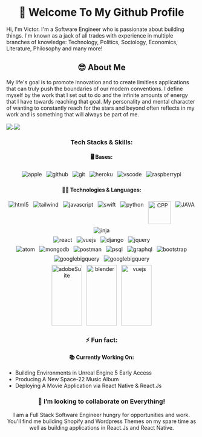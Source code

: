 
<h1 align="center"> 👋 Welcome To My Github Profile </h1>

Hi, I'm Victor. I'm a Software Engineer who is passionate about building things. I'm known as a jack of all trades with experience in multiple branches of knowledge: Technology, Politics, Sociology, Economics, Literature, Philosophy and many more!

<h2 align="center"> 😎 About Me </h2>

My life's goal is to promote innovation and to create limitless applications that can truly push the boundaries of our modern conventions. I define myself by the work that I set out to do and the infinite amounts of energy that I have towards reaching that goal. My personality and mental character of wanting to constantly reach for the stars and beyond often reflects in my work and is something that will always be part of me.

<a href="https://github.com/anuraghazra/github-readme-stats">
  <img align="center" src="https://github-readme-stats.vercel.app/api?username=victordoyle&show_icons=true&count_private=true&hide=stars&theme=dark" />
</a>

<a href="https://github.com/anuraghazra/github-readme-stats">
  <img align="center" src="https://github-readme-stats.vercel.app/api/top-langs/?username=victordoyle&langs_count=10&theme=dark&layout=compact&exclude_repo=React-Django-RateMoviesApp" />
</a>




<h3 align="center"> Tech Stacks & Skills: </h3>

<h4 align="center"> 🖥️ Bases: </h4>
<p align="center">
<img src="https://www.vectorlogo.zone/logos/apple/apple-icon.svg" alt="apple" style="vertical-align:top; margin:4px">
<img src="https://www.vectorlogo.zone/logos/github/github-ar21.svg" alt="github" style="vertical-align:top; margin:4px">
<img src="https://www.vectorlogo.zone/logos/git-scm/git-scm-ar21.svg" alt="git" style="vertical-align:top; margin:4px">
<img src="https://www.vectorlogo.zone/logos/heroku/heroku-ar21.svg" alt="heroku" style="vertical-align:top; margin:4px">
<img src="https://www.vectorlogo.zone/logos/visualstudio_code/visualstudio_code-ar21.svg" alt="vscode" style="vertical-align:top; margin:4px">
<img src="https://www.vectorlogo.zone/logos/raspberrypi/raspberrypi-ar21.svg" alt="raspberrypi" style="vertical-align:top; margin:4px">
</p>

<h4 align="center"> 👨‍💻 Technologies & Languages: </h4>
<p align="center">
<img src="https://www.vectorlogo.zone/logos/w3_html5/w3_html5-ar21.svg" alt="html5" style="vertical-align:top; margin:4px">
<img src="https://www.vectorlogo.zone/logos/tailwindcss/tailwindcss-ar21.svg" alt="tailwind" style="vertical-align:top; margin:4px">
<img src="https://www.vectorlogo.zone/logos/javascript/javascript-ar21.svg" alt="javascript" style="vertical-align:top; margin:4px">
<img src="https://www.vectorlogo.zone/logos/swift/swift-ar21.svg" alt="swift" style="vertical-align:top; margin:4px">
<img src="https://www.vectorlogo.zone/logos/python/python-ar21.svg" alt="python" style="vertical-align:top; margin:4px">
<img src="https://github.com/leungwensen/svg-icon/blob/master/dist/svg/logos/cpp.svg" alt="CPP" style="vertical-align:top; margin:4px" width="60" height="60"> 
<img src="https://www.vectorlogo.zone/logos/java/java-vertical.svg" alt="JAVA" style="vertical-align:top; margin:4px"> 
<img src="https://www.vectorlogo.zone/logos/pocoo_jinja/pocoo_jinja-ar21.svg" alt="jinja" style="vertical-align:top; margin:4px">
<br>
<img src="https://www.vectorlogo.zone/logos/reactjs/reactjs-ar21.svg" alt="react" style="vertical-align:top; margin:4px">
<img src="https://www.vectorlogo.zone/logos/vuejs/vuejs-ar21.svg" alt="vuejs" style="vertical-align:top; margin:4px">
<img src="https://www.vectorlogo.zone/logos/djangoproject/djangoproject-ar21.svg" alt="django" style="vertical-align:top; margin:4px">
<img src="https://www.vectorlogo.zone/logos/jquery/jquery-ar21.svg" alt="jquery" style="vertical-align:top; margin:4px">
<br>
<img src="https://www.vectorlogo.zone/logos/atom_io/atom_io-ar21.svg" alt="atom" style="vertical-align:top; margin:4px">
<img src="https://www.vectorlogo.zone/logos/mongodb/mongodb-ar21.svg" alt="mongodb" style="vertical-align:top; margin:4px">
<img src="https://www.vectorlogo.zone/logos/getpostman/getpostman-ar21.svg" alt="postman" style="vertical-align:top; margin:4px">
<img src="https://www.vectorlogo.zone/logos/postgresql/postgresql-ar21.svg" alt="psql" style="vertical-align:top; margin:4px">
<img src="https://www.vectorlogo.zone/logos/graphql/graphql-ar21.svg" alt="graphql" style="vertical-align:top; margin:4px">
<img src="https://www.vectorlogo.zone/logos/getbootstrap/getbootstrap-ar21.svg" alt="bootstrap" style="vertical-align:top; margin:4px">
<img src="https://www.vectorlogo.zone/logos/google_bigquery/google_bigquery-ar21.svg" alt="googlebigquery" style="vertical-align:top; margin:4px">
<img src="https://www.vectorlogo.zone/logos/google_analytics/google_analytics-ar21~old.svg" alt="googlebigquery" style="vertical-align:top; margin:4px">
<br>
<img src="https://raw.githubusercontent.com/detain/svg-logos/master/svg/adobe-1.svg" alt="adobeSuite" style="vertical-align:top; margin:4px"  width="80" height="160">
<img src="https://raw.githubusercontent.com/detain/svg-logos/master/svg/blender.svg" alt="blender" style="vertical-align:top; margin:4px" width="80" height="160">
<img src="https://upload.wikimedia.org/wikipedia/commons/d/da/Unreal_Engine_Logo.svg" alt="vuejs" style="vertical-align:top; margin:4px" width="80" height="160">
</p>



<h3 align="center"> ⚡ Fun fact: </h3>
<h4 align="center"> 📚 Currently Working On: </h4>

<ul>
  <li> Building Environments in Unreal Engine 5 Early Access </li>
  <li> Producing A New Space-22 Music Album </li>
  <li> Deploying A Movie Application via React Native & React.Js </li>
</ul>

<h3 align="center"> 👯 I’m looking to collaborate on Everything! </h3>

<p align="center" >I am a Full Stack Software Engineer hungry for opportunities and work. You'll find me building Shopify and Wordpress Themes on my spare time as well as building applications in React.Js and React Native. </p>

